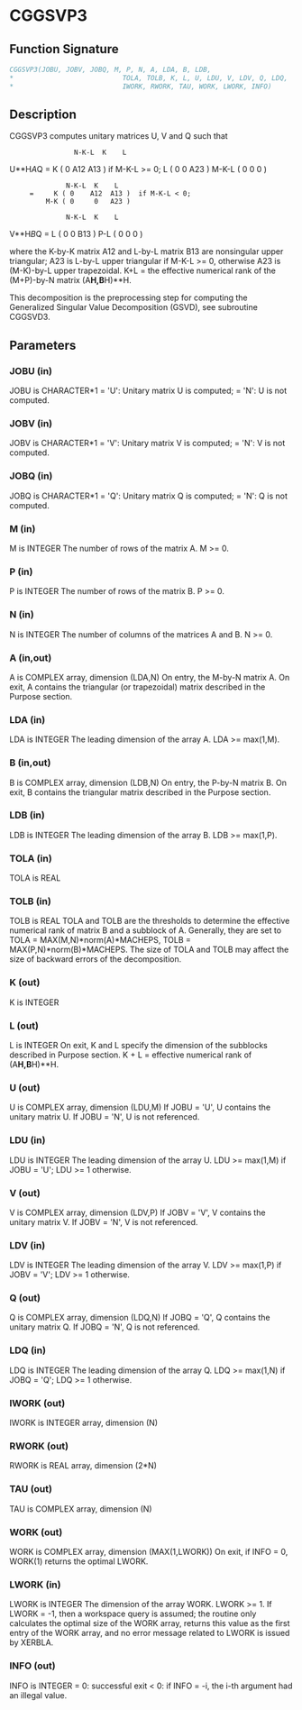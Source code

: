 # CGGSVP3

## Function Signature

```fortran
CGGSVP3(JOBU, JOBV, JOBQ, M, P, N, A, LDA, B, LDB,
*                           TOLA, TOLB, K, L, U, LDU, V, LDV, Q, LDQ,
*                           IWORK, RWORK, TAU, WORK, LWORK, INFO)
```

## Description


 CGGSVP3 computes unitary matrices U, V and Q such that

                    N-K-L  K    L
  U**H*A*Q =     K ( 0    A12  A13 )  if M-K-L >= 0;
                 L ( 0     0   A23 )
             M-K-L ( 0     0    0  )

                  N-K-L  K    L
         =     K ( 0    A12  A13 )  if M-K-L < 0;
             M-K ( 0     0   A23 )

                  N-K-L  K    L
  V**H*B*Q =   L ( 0     0   B13 )
             P-L ( 0     0    0  )

 where the K-by-K matrix A12 and L-by-L matrix B13 are nonsingular
 upper triangular; A23 is L-by-L upper triangular if M-K-L >= 0,
 otherwise A23 is (M-K)-by-L upper trapezoidal.  K+L = the effective
 numerical rank of the (M+P)-by-N matrix (A**H,B**H)**H.

 This decomposition is the preprocessing step for computing the
 Generalized Singular Value Decomposition (GSVD), see subroutine
 CGGSVD3.

## Parameters

### JOBU (in)

JOBU is CHARACTER*1 = 'U': Unitary matrix U is computed; = 'N': U is not computed.

### JOBV (in)

JOBV is CHARACTER*1 = 'V': Unitary matrix V is computed; = 'N': V is not computed.

### JOBQ (in)

JOBQ is CHARACTER*1 = 'Q': Unitary matrix Q is computed; = 'N': Q is not computed.

### M (in)

M is INTEGER The number of rows of the matrix A. M >= 0.

### P (in)

P is INTEGER The number of rows of the matrix B. P >= 0.

### N (in)

N is INTEGER The number of columns of the matrices A and B. N >= 0.

### A (in,out)

A is COMPLEX array, dimension (LDA,N) On entry, the M-by-N matrix A. On exit, A contains the triangular (or trapezoidal) matrix described in the Purpose section.

### LDA (in)

LDA is INTEGER The leading dimension of the array A. LDA >= max(1,M).

### B (in,out)

B is COMPLEX array, dimension (LDB,N) On entry, the P-by-N matrix B. On exit, B contains the triangular matrix described in the Purpose section.

### LDB (in)

LDB is INTEGER The leading dimension of the array B. LDB >= max(1,P).

### TOLA (in)

TOLA is REAL

### TOLB (in)

TOLB is REAL TOLA and TOLB are the thresholds to determine the effective numerical rank of matrix B and a subblock of A. Generally, they are set to TOLA = MAX(M,N)*norm(A)*MACHEPS, TOLB = MAX(P,N)*norm(B)*MACHEPS. The size of TOLA and TOLB may affect the size of backward errors of the decomposition.

### K (out)

K is INTEGER

### L (out)

L is INTEGER On exit, K and L specify the dimension of the subblocks described in Purpose section. K + L = effective numerical rank of (A**H,B**H)**H.

### U (out)

U is COMPLEX array, dimension (LDU,M) If JOBU = 'U', U contains the unitary matrix U. If JOBU = 'N', U is not referenced.

### LDU (in)

LDU is INTEGER The leading dimension of the array U. LDU >= max(1,M) if JOBU = 'U'; LDU >= 1 otherwise.

### V (out)

V is COMPLEX array, dimension (LDV,P) If JOBV = 'V', V contains the unitary matrix V. If JOBV = 'N', V is not referenced.

### LDV (in)

LDV is INTEGER The leading dimension of the array V. LDV >= max(1,P) if JOBV = 'V'; LDV >= 1 otherwise.

### Q (out)

Q is COMPLEX array, dimension (LDQ,N) If JOBQ = 'Q', Q contains the unitary matrix Q. If JOBQ = 'N', Q is not referenced.

### LDQ (in)

LDQ is INTEGER The leading dimension of the array Q. LDQ >= max(1,N) if JOBQ = 'Q'; LDQ >= 1 otherwise.

### IWORK (out)

IWORK is INTEGER array, dimension (N)

### RWORK (out)

RWORK is REAL array, dimension (2*N)

### TAU (out)

TAU is COMPLEX array, dimension (N)

### WORK (out)

WORK is COMPLEX array, dimension (MAX(1,LWORK)) On exit, if INFO = 0, WORK(1) returns the optimal LWORK.

### LWORK (in)

LWORK is INTEGER The dimension of the array WORK. LWORK >= 1. If LWORK = -1, then a workspace query is assumed; the routine only calculates the optimal size of the WORK array, returns this value as the first entry of the WORK array, and no error message related to LWORK is issued by XERBLA.

### INFO (out)

INFO is INTEGER = 0: successful exit < 0: if INFO = -i, the i-th argument had an illegal value.

